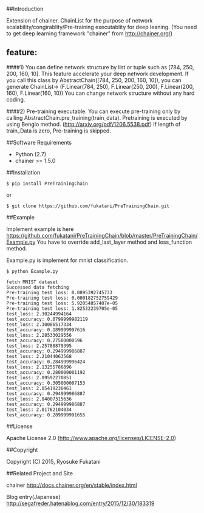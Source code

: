 
##Introduction


Extension of chainer.
ChainList for the purpose of network scalability/congirablity/Pre-training executablity for deep leaning.
(You need to get deep learning framework "chainer" from http://chainer.org/)

## feature:
####1) You can define network structure by list or tuple such as [784, 250, 200, 160, 10].
   This feature accelerate your deep network development.
   If you call this class by AbstractChain([784, 250, 200, 160, 10]),
   you can generate ChainList->
   (F.Linear(784, 250),
   F.Linear(250, 200),
   F.Linear(200, 160),
   F.Linear(160, 10))
   You can change network structure without any hard coding.

####2) Pre-training executable.
   You can execute pre-training only by calling AbstractChain.pre_training(train_data).
   Pretraining is executed by using Bengio method.
   (http://arxiv.org/pdf/1206.5538.pdf)
   If length of train_Data is zero, Pre-training is skipped.


##Software Requirements

* Python (2.7)
* chainer >= 1.5.0

##Installation


```
$ pip install PreTrainingChain
```

or

```
$ git clone https://github.com/fukatani/PreTrainingChain.git
```

##Example

Implement example is here
https://github.com/fukatani/PreTrainingChain/blob/master/PreTrainingChain/Example.py
You have to override add_last_layer method and loss_function method.

Example.py is implement for  mnist classification.

```
$ python Example.py

fetch MNIST dataset
Successed data fetching
Pre-training test loss: 0.0895392745733
Pre-training test loss: 0.000182752759429
Pre-training test loss: 5.92054857407e-05
Pre-training test loss: 1.82532239705e-05
test_loss: 2.30244994164
test_accuracy: 0.0799999982119
test_loss: 2.30086517334
test_accuracy: 0.189999997616
test_loss: 2.28533029556
test_accuracy: 0.27500000596
test_loss: 2.25788879395
test_accuracy: 0.294999986887
test_loss: 2.21044063568
test_accuracy: 0.284999996424
test_loss: 2.13255786896
test_accuracy: 0.280000001192
test_loss: 2.09592270851
test_accuracy: 0.305000007153
test_loss: 2.05419230461
test_accuracy: 0.294999986887
test_loss: 2.04007315636
test_accuracy: 0.294999986887
test_loss: 2.01762104034
test_accuracy: 0.289999991655
```


##License

Apache License 2.0
(http://www.apache.org/licenses/LICENSE-2.0)


##Copyright

Copyright (C) 2015, Ryosuke Fukatani

##Related Project and Site

chainer
http://docs.chainer.org/en/stable/index.html

Blog entry(Japanese)
http://segafreder.hatenablog.com/entry/2015/12/30/183319
